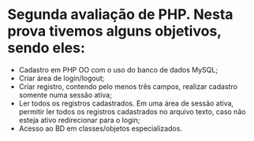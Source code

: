 # Segunda avaliação de PHP. Nesta prova tivemos alguns objetivos, sendo eles: 

- Cadastro em PHP OO com o uso do banco de dados MySQL;
- Criar área de login/logout;
- Criar registro, contendo pelo menos três campos, realizar cadastro somente numa sessão ativa;
- Ler todos os registros cadastrados. Em uma área de sessão ativa, permitir ler todos os registros cadastrados no arquivo texto, caso não esteja ativo redirecionar para o login;
- Acesso ao BD em classes/objetos especializados.


